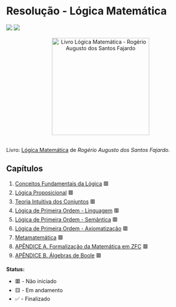 # Resolução - Lógica Matemática

<div>
    <img src="https://img.shields.io/badge/Status-Desenvolvimento-blue" /> <img src="https://img.shields.io/badge/latex-language-red?logo=latex" />
</div>

<br />

<div align="center">
    <picture>
        <img alt="Livro Lógica Matemática - Rogério Augusto dos Santos Fajardo" src="https://www.edusp.com.br/wp-content/uploads/2018/04/logica-matematica.jpg" width="260" />
    </picture>
</div>

<br />

Livro: [Lógica Matemática](https://a.co/d/dTuMtYG) de _Rogério Augusto dos Santos Fajardo_.

## Capítulos

1. [Conceitos Fundamentais da Lógica](./main.pdf) 🟥
2. [Lógica Proposicional](./main.pdf) 🟥
3. [Teoria Intuitiva dos Conjuntos](./main.pdf) 🟥
4. [Lógica de Primeira Ordem - Linguagem](./main.pdf) 🟥
5. [Lógica de Primeira Ordem - Semântica](./main.pdf) 🟥
6. [Lógica de Primeira Ordem - Axiomatização](./main.pdf) 🟥
7. [Metamatemática](./main.pdf) 🟥
8. [APÊNDICE A. Formalização da Matemática em ZFC](./main.pdf) 🟥
9. [APÊNDICE B. Álgebras de Boole](./main.pdf) 🟥

**Status:**

- 🟥 - Não iniciado
- 🟨 - Em andamento
- ✅ - Finalizado
